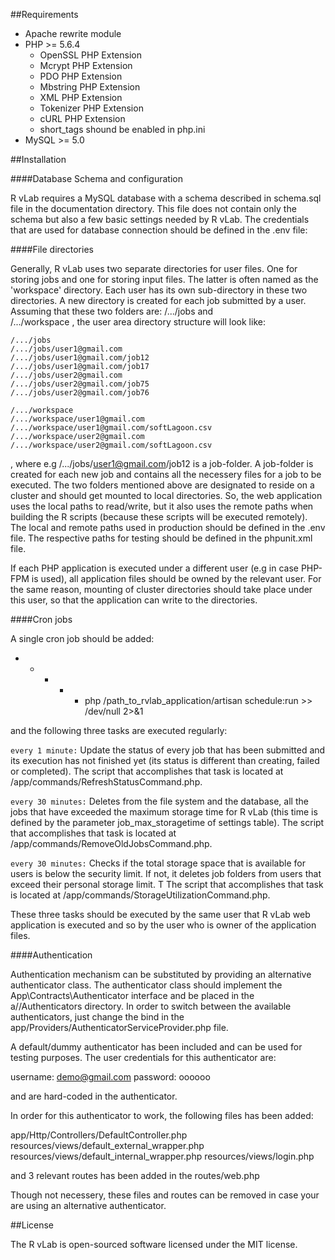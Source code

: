 ##Requirements

* Apache 
	rewrite module
* PHP >= 5.6.4
  * OpenSSL PHP Extension
  * Mcrypt PHP Extension 
  * PDO PHP Extension
  * Mbstring PHP Extension
  * XML PHP Extension
  * Tokenizer PHP Extension 
  * cURL PHP Extension  
  * short_tags shound be enabled in php.ini  
* MySQL >= 5.0

##Installation

####Database Schema and configuration

R vLab requires a MySQL database with a schema described in schema.sql file in the documentation directory. 
This file does not contain only the schema but also a few basic settings needed by R vLab. The credentials 
that are used for database connection should be defined in the .env file:

####File directories

Generally, R vLab uses two separate directories for user files. One for storing jobs and one for storing input files. 
The latter is often named as the 'workspace' directory. Each user has its own sub-directory in these two directories. 
A new directory is created for each job submitted by a user. Assuming that these two folders are:  /.../jobs   and  
/.../workspace , the user area directory structure will look like:

```
/.../jobs
/.../jobs/user1@gmail.com
/.../jobs/user1@gmail.com/job12
/.../jobs/user1@gmail.com/job17
/.../jobs/user2@gmail.com
/.../jobs/user2@gmail.com/job75
/.../jobs/user2@gmail.com/job76

/.../workspace
/.../workspace/user1@gmail.com
/.../workspace/user1@gmail.com/softLagoon.csv
/.../workspace/user2@gmail.com
/.../workspace/user2@gmail.com/softLagoon.csv
```

, where e.g /.../jobs/user1@gmail.com/job12  is a job-folder. A job-folder is created for each new job and contains all the 
necessery files for a job to be executed. The two folders mentioned above are designated to reside on a cluster and should 
get mounted to local directories. So, the web application uses the local paths to read/write, but it also uses the remote 
paths when building the R scripts (because these scripts will be executed remotely). The local and remote paths used in 
production should be defined in the .env file. The respective paths for testing should be defined in the phpunit.xml file.

If each PHP application is executed under a different user (e.g in case PHP-FPM is used), all application files should be 
owned by the relevant user. For the same reason, mounting of cluster directories should take place under this user, so that 
the application can write to the directories.

####Cron jobs

A single cron job should be added:

* * * * * php /path_to_rvlab_application/artisan schedule:run >> /dev/null 2>&1

and the following three tasks are executed regularly:

`every 1 minute:`  Update the status of every job that has been submitted and its execution has not finished yet (its status is different than creating, failed or completed). The script that accomplishes that task is located at /app/commands/RefreshStatusCommand.php. 

`every 30 minutes:`  Deletes from the file system and the database, all the jobs that have exceeded the  maximum storage time for R vLab (this time is defined by the parameter job_max_storagetime of settings table). The script that accomplishes that task is located at /app/commands/RemoveOldJobsCommand.php. 

`every 30 minutes:` Checks if the total storage space that is available for users is below the security limit. If not, it deletes job folders from users that exceed their personal storage limit. Τ The script that accomplishes that task is located at /app/commands/StorageUtilizationCommand.php. 

These three tasks should be executed by the same user that R vLab web application is executed and so by the user who is owner of the application files.  

####Authentication

Authentication mechanism can be substituted by providing an alternative authenticator class. The authenticator class should implement the App\Contracts\Authenticator interface and
be placed in the a//Authenticators directory. In order to switch between the available authenticators, just change the bind in the app/Providers/AuthenticatorServiceProvider.php file. 

A default/dummy authenticator has been included and can be used for testing purposes. The user credentials for this authenticator are:

username: demo@gmail.com 
password: oooooo

and are hard-coded in the authenticator.

In order for this authenticator to work, the following files has been added:

app/Http/Controllers/DefaultController.php
resources/views/default_external_wrapper.php
resources/views/default_internal_wrapper.php
resources/views/login.php

and 3 relevant routes has been added in the routes/web.php

Though not necessery, these files and routes can be removed in case your are
using an alternative authenticator.

##License

The R vLab is open-sourced software licensed under the MIT license.
